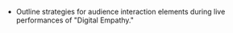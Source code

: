 - Outline strategies for audience interaction elements during live performances of "Digital Empathy."